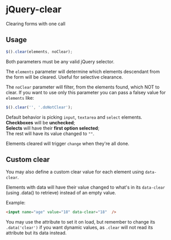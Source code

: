 # jQuery-clear
Clearing forms with one call

## Usage
```javascript
$().clear(elements, noClear);
```

Both parameters must be any valid jQuery selector.

The `elements` parameter will determine which elements descendant from the form will be cleared. Useful for selective clearance.

The `noClear` parameter will filter, from the elements found, which NOT to clear. If you want to use only this parameter you can pass a falsey value for `elements` like:
```javascript
$().clear('', '.doNotClear');
```

Default behavior is picking `input`, `textarea` and `select` elements.<br>
**Checkboxes** will be **unchecked**;<br>
**Selects** will have their **first option selected**;<br>
The rest will have its value changed to `""`.

Elements cleared will trigger `change` when they're all done.

## Custom clear
You may also define a custom clear value for each element using `data-clear`.

Elements with data will have their value changed to what's in its `data-clear` (using .data() to retrieve) instead of an empty value.

Example:
```html
<input name="age" value="18" data-clear="18"  />
```

You may use the attribute to set it on load, but remember to change its `.data('clear')` if you want dynamic values, as `.clear` will not read its attribute but its data instead.
